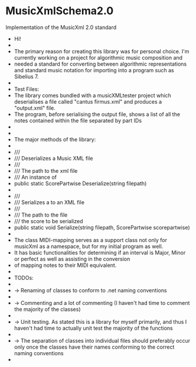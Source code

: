MusicXmlSchema2.0
=================

Implementation of the MusicXml 2.0 standard 
+	Hi!
+	
+	The primary reason for creating this library was for personal choice. I'm currently working on a project for algorithmic music composition and 
+	needed a standard for converting between algorithmic representations and standard music notation for importing into a program such as Sibelius 7.
+	
+	Test Files:
+	The library comes bundled with a musicXMLtester project which deserialises a file called "cantus firmus.xml" and produces a "output.xml" file. 
+	The program, before serialising the output file, shows a list of all the notes contained within the file separated by part IDs
+	
+	
+	The major methods of the library:
+	
+	/// <summary>
+	///     Deserializes a Music XML file
+	/// </summary>
+	/// <param name="filepath">The path to the xml file</param>
+	/// <returns>An instance of<see cref="ScorePartwise" /></returns>
+	public static ScorePartwise Deserialize(string filepath)
+	
+	/// <summary>
+	///     Serializes a <see cref="ScorePartwise" /> to an XML file
+	/// </summary>
+	/// <param name="filepath">The path to the file</param>
+	/// <param name="scorepartwise">the score to be serialized</param>
+	public static void Serialize(string filepath, ScorePartwise scorepartwise)
+	
+	The class MIDI-mapping serves as a support class not only for musicXml as a namespace, but for my initial program as well.
+	It has basic functionalities for determining if an interval is Major, Minor or perfect as well as assisting in the conversion 
+	of mapping notes to their MIDI equivalent.
+	
+	TODOs: 
+	
+	-> Renaming of classes to conform to .net naming conventions
+	
+	-> Commenting and a lot of commenting (I haven't had time to comment the majority of the classes)
+	
+	-> Unit testing. As stated this is a library for myself primarily, and thus I haven't had time to actually unit test the majority of the functions
+	
+	-> The separation of classes into individual files should preferably occur only once the classes have their names conforming to the correct naming conventions
+	
